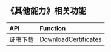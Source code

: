 ## 《其他能力》相关功能

|API         |Function         |
|:-----------|:----------------|
|证书下载|[DownloadCertificates](https://github.com/pyihe/wechat-sdk/blob/v3/v3/service/other/certificate.go#L25)|